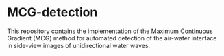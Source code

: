# MCG-detection
This repository contains the implementation of the Maximum Continuous Gradient (MCG) method for automated detection of the air-water interface in side-view images of unidirectional water waves. 
